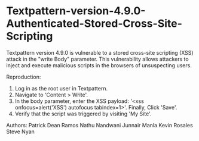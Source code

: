 # Textpattern-version-4.9.0-Authenticated-Stored-Cross-Site-Scripting
Textpattern version 4.9.0 is vulnerable to a stored cross-site scripting (XSS) attack in the "write Body" parameter. This vulnerability allows attackers to inject and execute malicious scripts in the browsers of unsuspecting users.

Reproduction:<br>
1. Log in as the root user in Textpattern.<br>
2. Navigate to 'Content > Write'.<br>
3. In the body parameter, enter the XSS payload: '<xss onfocus=alert('XSS') autofocus tabindex=1>'. Finally, Click 'Save'.<br>
4. Verify that the script was triggered by visiting 'My Site'.<br>

Authors:
Patrick Dean Ramos
Nathu Nandwani
Junnair Manla
Kevin Rosales
Steve Nyan
